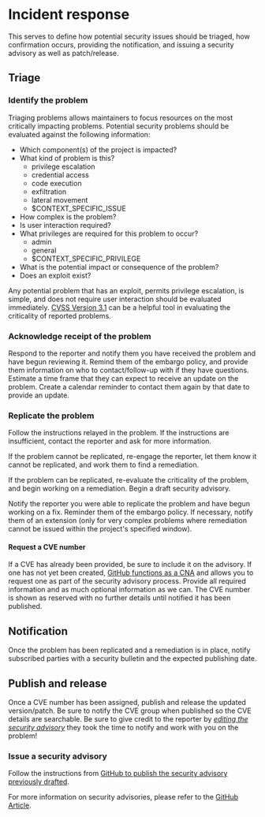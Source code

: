 # Incident response

This serves to define how potential security issues should be triaged, how
confirmation occurs, providing the notification, and issuing a security advisory
as well as patch/release.

## Triage

### Identify the problem

Triaging problems allows maintainers to focus resources on the most critically
impacting problems. Potential security problems should be evaluated against the
following information:

* Which component(s) of the project is impacted?
* What kind of problem is this?
  * privilege escalation
  * credential access
  * code execution
  * exfiltration
  * lateral movement
  * $CONTEXT_SPECIFIC_ISSUE
* How complex is the problem?
* Is user interaction required?
* What privileges are required for this problem to occur?
  * admin
  * general
  * $CONTEXT_SPECIFIC_PRIVILEGE
* What is the potential impact or consequence of the problem?
* Does an exploit exist?

Any potential problem that has an exploit, permits privilege escalation, is
simple, and does not require user interaction should be evaluated immediately.
[CVSS Version 3.1](https://nvd.nist.gov/vuln-metrics/cvss/v3-calculator) can be
a helpful tool in evaluating the criticality of reported problems.

### Acknowledge receipt of the problem

Respond to the reporter and notify them you have received the problem and have
begun reviewing it. Remind them of the embargo policy, and provide them
information on who to contact/follow-up with if they have questions. Estimate a
time frame that they can expect to receive an update on the problem. Create a
calendar reminder to contact them again by that date to provide an update.

### Replicate the problem

Follow the instructions relayed in the problem. If the instructions are
insufficient, contact the reporter and ask for more information.

If the problem cannot be replicated, re-engage the reporter, let them know it
cannot be replicated, and work them to find a remediation.

If the problem can be replicated, re-evaluate the criticality of the problem, and
begin working on a remediation. Begin a draft security advisory.

Notify the reporter you were able to replicate the problem and have begun working
on a fix. Reminder them of the embargo policy. If necessary, notify them of an
extension (only for very complex problems where remediation cannot be issued
within the project's specified window).

#### Request a CVE number

If a CVE has already been provided, be sure to include it on the advisory. If
one has not yet been created, [GitHub functions as a
CNA](https://docs.github.com/en/code-security/security-advisories/about-github-security-advisories#cve-identification-numbers)
and allows you to request one as part of the security advisory process. Provide
all required information and as much optional information as we can. The CVE
number is shown as reserved with no further details until notified it has been
published.

## Notification

Once the problem has been replicated and a remediation is in place, notify
subscribed parties with a security bulletin and the expected publishing date.

## Publish and release

Once a CVE number has been assigned, publish and release the updated
version/patch. Be sure to notify the CVE group when published so the CVE details
are searchable. Be sure to give credit to the reporter by *[editing the security
advisory](https://docs.github.com/en/github/managing-security-vulnerabilities/editing-a-security-advisory#about-credits-for-security-advisories)*
they took the time to notify and work with you on the problem!

### Issue a security advisory

Follow the instructions from [GitHub to publish the security advisory previously
drafted](https://docs.github.com/en/github/managing-security-vulnerabilities/publishing-a-security-advisory).

For more information on security advisories, please refer to the [GitHub
Article](https://docs.github.com/en/code-security/security-advisories/about-github-security-advisories).
